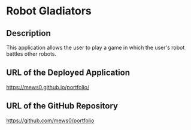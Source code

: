 # Robot Gladiators

## Description
This application allows the user to play a game in which the user's robot battles other robots.

## URL of the Deployed Application
https://mews0.github.io/portfolio/

## URL of the GitHub Repository
https://github.com/mews0/portfolio